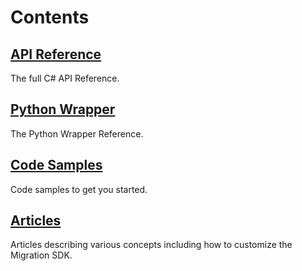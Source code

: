# Contents

## [API Reference](~/api/index.md)

The full C# API Reference.

## [Python Wrapper](~/python_wrapper/tableau_migration.md)

The Python Wrapper Reference.

## [Code Samples](~/samples/intro.md)

Code samples to get you started.

## [Articles](~/articles/intro.md)

Articles describing various concepts including how to customize the Migration SDK.
